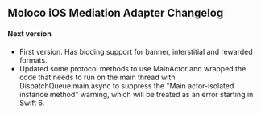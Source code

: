 ## Moloco iOS Mediation Adapter Changelog

#### Next version
- First version. Has bidding support for banner, interstitial and rewarded formats.
- Updated some protocol methods to use MainActor and wrapped the code that needs to run on the main thread with DispatchQueue.main.async to suppress the "Main actor-isolated instance method" warning, which will be treated as an error starting in Swift 6.